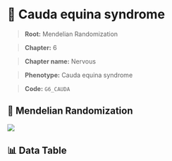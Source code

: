 # 🧪 Cauda equina syndrome

> **Root:** Mendelian Randomization

> **Chapter:** 6  

> **Chapter name:** Nervous

> **Phenotype:** Cauda equina syndrome  

> **Code:** `G6_CAUDA`

## 🧬 Mendelian Randomization  

<img src="/MR/Figures/Forward/G6_CAUDA.png"/>

## 📊 Data Table

<CsvTableMRF src="/MR/Data/Forward/G6_CAUDA.csv"/>
